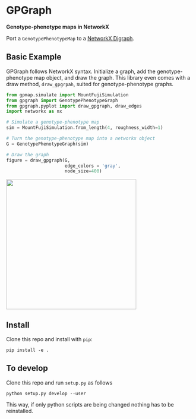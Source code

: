 # GPGraph

**Genotype-phenotype maps in NetworkX**

Port a `GenotypePhenotypeMap` to a [NetworkX Digraph](https://networkx.github.io/).

## Basic Example

GPGraph follows NetworkX syntax. Initialize a graph, add the
genotype-phenotype map object, and draw the graph. This library even
comes with a draw method, `draw_gpgrpah`, suited for genotype-phenotype graphs.

```python
from gpmap.simulate import MountFujiSimulation
from gpgraph import GenotypePhenotypeGraph
from gpgraph.pyplot import draw_gpgraph, draw_edges
import networkx as nx

# Simulate a genotype-phenotype map
sim = MountFujiSimulation.from_length(4, roughness_width=1)

# Turn the genotype-phenotype map into a networkx object
G = GenotypePhenotypeGraph(sim)

# Draw the graph
figure = draw_gpgraph(G,
                      edge_colors = 'gray', 
                      node_size=400)
```
<img src="docs/_img/readme-fig.png" width="350">


## Install

Clone this repo and install with `pip`:

```
pip install -e .
```

## To develop

Clone this repo and run `setup.py` as follows

```
python setup.py develop --user
```

This way, if only python scripts are being changed nothing has
to be reinstalled.
